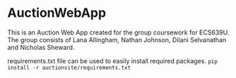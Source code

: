 # AuctionWebApp
This is an Auction Web App created for the group coursework for ECS639U. The group consists of Lana Allingham, Nathan Johnson, Dilani Selvanathan and Nicholas Sheward.

requirements.txt file can be used to easily install required packages.
``pip install -r auctionsite/requirements.txt``
